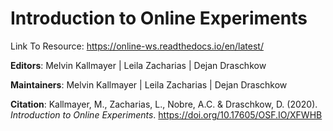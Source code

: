 Introduction to Online Experiments
==================================================================================================
Link To Resource: https://online-ws.readthedocs.io/en/latest/

**Editors**: Melvin Kallmayer | Leila Zacharias | Dejan Draschkow

**Maintainers**: Melvin Kallmayer | Leila Zacharias | Dejan Draschkow

**Citation**: Kallmayer, M., Zacharias, L., Nobre, A.C. & Draschkow, D. (2020). *Introduction to Online Experiments*. https://doi.org/10.17605/OSF.IO/XFWHB
